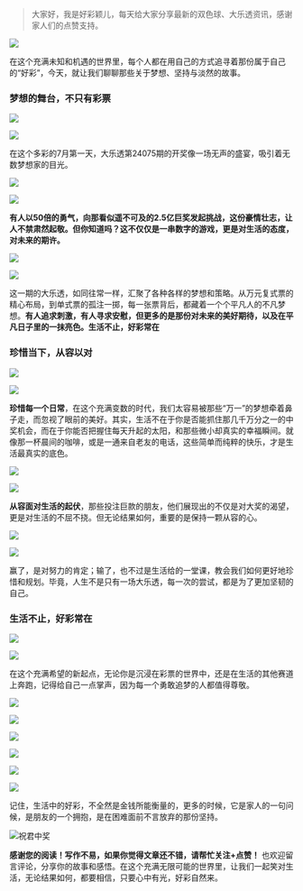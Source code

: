 > 大家好，我是好彩颖儿，每天给大家分享最新的双色球、大乐透资讯，感谢家人们的点赞支持。

![](https://cdn.jsdelivr.net/gh/wangwenjie1314/PicCDN/2024-6-21/1718957520611-image.png)


在这个充满未知和机遇的世界里，每个人都在用自己的方式追寻着那份属于自己的“好彩”，今天，就让我们聊聊那些关于梦想、坚持与淡然的故事。


### 梦想的舞台，不只有彩票


![](https://cdn.jsdelivr.net/gh/wangwenjie1314/PicCDN/2024-7-1/1719816452843-image.png)


![](https://cdn.jsdelivr.net/gh/wangwenjie1314/PicCDN/2024-7-1/1719816457638-image.png)

在这个多彩的7月第一天，大乐透第24075期的开奖像一场无声的盛宴，吸引着无数梦想家的目光。


![](https://cdn.jsdelivr.net/gh/wangwenjie1314/PicCDN/2024-7-1/1719816474059-image.png)

![](https://cdn.jsdelivr.net/gh/wangwenjie1314/PicCDN/2024-7-1/1719816463393-image.png)


**有人以50倍的勇气，向那看似遥不可及的2.5亿巨奖发起挑战，这份豪情壮志，让人不禁肃然起敬。但你知道吗？这不仅仅是一串数字的游戏，更是对生活的态度，对未来的期许。**


![](https://cdn.jsdelivr.net/gh/wangwenjie1314/PicCDN/2024-7-1/1719816481468-image.png)


![](https://cdn.jsdelivr.net/gh/wangwenjie1314/PicCDN/2024-7-1/1719816488998-image.png)


这一期的大乐透，如同往常一样，汇聚了各种各样的梦想和策略。从万元复式票的精心布局，到单式票的孤注一掷，每一张票背后，都藏着一个个平凡人的不凡梦想。**有人追求刺激，有人寻求安慰，但更多的是那份对未来的美好期待，以及在平凡日子里的一抹亮色。生活不止，好彩常在**


### 珍惜当下，从容以对


![](https://cdn.jsdelivr.net/gh/wangwenjie1314/PicCDN/2024-7-1/1719816496727-image.png)

![](https://cdn.jsdelivr.net/gh/wangwenjie1314/PicCDN/2024-7-1/1719816502802-image.png)


**珍惜每一个日常**，在这个充满变数的时代，我们太容易被那些“万一”的梦想牵着鼻子走，而忽视了眼前的美好。其实，生活不在于你是否能抓住那几千万分之一的中奖机会，而在于你能否把握住每天升起的太阳，和那些微小却真实的幸福瞬间。就像那一杯晨间的咖啡，或是一通来自老友的电话，这些简单而纯粹的快乐，才是生活最真实的底色。


![](https://cdn.jsdelivr.net/gh/wangwenjie1314/PicCDN/2024-7-1/1719816508543-image.png)


![](https://cdn.jsdelivr.net/gh/wangwenjie1314/PicCDN/2024-7-1/1719816550352-image.png)

**从容面对生活的起伏**，那些投注巨款的朋友，他们展现出的不仅是对大奖的渴望，更是对生活的不屈不挠。但无论结果如何，重要的是保持一颗从容的心。


![](https://cdn.jsdelivr.net/gh/wangwenjie1314/PicCDN/2024-7-1/1719816557692-image.png)


![](https://cdn.jsdelivr.net/gh/wangwenjie1314/PicCDN/2024-7-1/1719816563384-image.png)

赢了，是对努力的肯定；输了，也不过是生活给的一堂课，教会我们如何更好地珍惜和规划。毕竟，人生不是只有一场大乐透，每一次的尝试，都是为了更加坚韧的自己。

### 生活不止，好彩常在


![](https://cdn.jsdelivr.net/gh/wangwenjie1314/PicCDN/2024-7-1/1719816569370-image.png)

![](https://cdn.jsdelivr.net/gh/wangwenjie1314/PicCDN/2024-7-1/1719816574216-image.png)


在这个充满希望的新起点，无论你是沉浸在彩票的世界中，还是在生活的其他赛道上奔跑，记得给自己一点掌声，因为每一个勇敢追梦的人都值得尊敬。


![](https://cdn.jsdelivr.net/gh/wangwenjie1314/PicCDN/2024-7-1/1719816580405-image.png)


![](https://cdn.jsdelivr.net/gh/wangwenjie1314/PicCDN/2024-7-1/1719816803122-image.png)


![](https://cdn.jsdelivr.net/gh/wangwenjie1314/PicCDN/2024-7-1/1719816875557-image.png)


![](https://cdn.jsdelivr.net/gh/wangwenjie1314/PicCDN/2024-7-1/1719816884637-image.png)


![](https://cdn.jsdelivr.net/gh/wangwenjie1314/PicCDN/2024-7-1/1719816896149-image.png)


![](https://cdn.jsdelivr.net/gh/wangwenjie1314/PicCDN/2024-7-1/1719816908335-image.png)


记住，生活中的好彩，不全然是金钱所能衡量的，更多的时候，它是家人的一句问候，是朋友的一个拥抱，是在困难面前不言放弃的那份坚持。


![祝君中奖](https://cdn.jsdelivr.net/gh/wangwenjie1314/PicCDN/2024-7-1/1719816944054-image.png)


**感谢您的阅读！写作不易，如果你觉得文章还不错，请帮忙关注+点赞！** 也欢迎留言评论，分享你的故事和感悟。在这个充满无限可能的世界里，让我们一起笑对生活，无论结果如何，都要相信，只要心中有光，好彩自然来。

